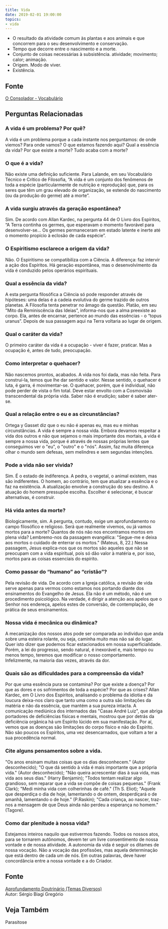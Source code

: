 ```yaml
---
title: Vida
date: 2019-02-01 19:00:00
topics:
- vida
---
```


* O resultado da atividade comum às plantas e aos animais e que concorrem para o seu desenvolvimento e conservação. 
* Tempo que decorre entre o nascimento e a morte. 
* Conjunto de coisas necessárias à subsistência. atividade; movimento; calor; animação. 
* Origem. Modo de viver. 
* Existência. 

## Fonte
[O Consolador - Vocabulário](http://www.oconsolador.com.br/linkfixo/vocabulario/principal.html)

## Perguntas Relacionadas

### A vida é um problema? Por quê?
A vida é um problema porque a cada instante nos perguntamos: de onde
viemos? Para onde vamos? O que estamos fazendo aqui? Qual a essência da
vida? Por que existe a morte? Tudo acaba com a morte?
### O que é a vida?
Não existe uma definição suficiente. Para Lalande, em seu Vocabulário
Técnico e Crítico de Filosofia, “A vida é um conjunto dos fenômenos de
toda a espécie (particularmente de nutrição e reprodução) que, para os
seres que têm um grau elevado de organização, se estende do nascimento
(ou da produção do germe) até a morte”.

### A vida surgiu através da geração espontânea?
Sim. De acordo com Allan Kardec, na pergunta 44 de O Livro dos
Espíritos, “A Terra continha os germes, que esperavam o momento
favorável para desenvolver-se... Os germes permaneceram em estado
latente e inerte até o momento propício à eclosão de cada espécie”.

### O Espiritismo esclarece a origem da vida?
Não. O Espiritismo se compatibiliza com a Ciência. A diferença: faz
intervir a ação dos Espíritos. Há geração espontânea, mas o
desenvolvimento da vida é conduzido pelos operários espirituais.

### Qual a essência da vida?
A esta pergunta filosófica a Ciência só pode responder através de
hipóteses: uma delas é a cadeia evolutiva do germe trazido de outros
planetas. A Filosofia tenta penetrar no âmago da questão. Platão, em seu
"Mito da Reminiscência das Ideias", informa-nos que a alma preexiste ao
corpo. Ela, antes de encarnar, pertence ao mundo das essências - o
“topus uranus”. Depois de sua passagem aqui na Terra voltaria ao lugar
de origem.

### Qual o caráter da vida?
O primeiro caráter da vida é a ocupação - viver é fazer, praticar.
Mas a ocupação é, antes de tudo, preocupação.

### Como interpretar o quehacer?
Não nascemos prontos, acabados. A vida nos foi dada, mas não feita. Para
construí-la, temos que lhe dar sentido e valor. Nesse sentido, o
quehacer é luta, é garra, é movimentar-se. O quehacer, porém,
que é individual, não pode perder de vista o fim total. Deve estar
envolto com a Cosmovisão transcendental da própria vida. Saber não é
erudição; saber é saber ater-se.

### Qual a relação entre o eu e as circunstâncias?
Ortega y Gasset diz que o eu não é apenas eu, mas eu e minhas
circunstâncias. A vida é sempre a nossa vida. Embora devamos
respeitar a vida dos outros e não que sejamos o mais importante dos
mortais, a vida é sempre a nossa vida, porque é através de nossas
próprias lentes que conseguimos ver o "eu", o "outro" e o
"nós". Assim, faz muita diferença olhar o mundo sem defesas, sem
melindres e sem segundas intenções.

### Pode a vida não ser vivida?
Sim. É o estado de indiferença. A pedra, o vegetal, o animal
existem, mas são indiferentes. O homem, ao contrário, tem que
atualizar a essência e o faz na existência. A atualização
envolve a construção do seu destino. A atuação do homem pressupõe
escolha. Escolher é selecionar, é buscar alternativas, é construir.

### Há vida antes da morte?
Biologicamente, sim. A pergunta, contudo, exige um aprofundamento no
campo filosófico e religioso. Será que realmente vivemos, ou já vamos
mortos para a morte? Quantos de nós não nos encontramos mortos em plena
vida? Lembremo-nos da passagem evangélica: "Segue-me e deixa aos mortos
o cuidado de enterrar os mortos." (Mateus, 8, 22.) Nessa passagem, Jesus
explica-nos que os mortos são aqueles que não se preocupam com a vida
espiritual, pois só dão valor à matéria e, por isso, mortos para as
coisas essenciais do espírito.

### Como passar do “humano” ao “cristão”?
Pela revisão de vida. De acordo com a Igreja católica, a revisão de vida
serve apenas para vermos como estamos nos portando diante dos
ensinamentos do Evangelho de Jesus. Ela não é um método, não é um
procedimento psicológico. Na verdade, é dirigir a atenção aos apelos que
o Senhor nos endereça, apelos estes de conversão, de contemplação, de
prática de seus ensinamentos.

### Nossa vida é mecânica ou dinâmica?
A mecanização dos nossos atos pode ser comparada ao indivíduo que anda
sobre uma esteira rolante, ou seja, caminha muito mas não sai do lugar.
Quer isto dizer que podemos ficar estacionados em nossa
superficialidade. Porém, a lei do progresso, sendo natural, é inexorável
e, mais tempo ou menos tempo, teremos que modificar o nosso
comportamento. Infelizmente, na maioria das vezes, através da dor.

### Quais são as dificuldades para a compreensão da vida?
Por que uma essência pura se contamina? Por que existe a doença? Por que
as dores e os sofrimentos de toda a espécie? Por que as crises? Allan
Kardec, em O Livro dos Espíritos, analisando o problema da idiotia
e da loucura deixa-nos claro que tanto uma como a outra são
limitações da matéria e não da essência, que mantém a sua pureza
intacta. A comunicação mediúnica dos internados das "Casas André Luiz",
que abriga portadores de deficiências físicas e mentais, mostrou que por
detrás da deficiência orgânica há um Espírito lúcido em sua
manifestação. Por aí, vemos que as doenças são limitações do corpo
físico e não do Espírito. Não são poucos os Espíritos, uma vez
desencarnados, que voltam a ter a sua procedência normal.

### Cite alguns pensamentos sobre a vida.

"Os anos ensinam muitas coisas que os dias desconhecem." (Autor
desconhecido); "O que dá sentido à vida é mais importante que a própria
vida." (Autor desconhecido); "Não queira acrescentar dias à sua vida,
mas vida aos seus dias." (Harry Benjamin); "Todos tentam realizar algo
grandioso, sem reparar que a vida se compõe de coisas pequenas." (Frank
Clark); "Medi minha vida com colherinhas de café." (Th S. Eliot);
"Aquele que desperdiça o dia de hoje, lamentando o de ontem,
desperdiçará o de amanhã, lamentando o de hoje." (P.Raskin); "Cada
criança, ao nascer, traz-nos a mensagem de que Deus ainda não perdeu a
esperança no homem." (Tagore).

### Como dar plenitude à nossa vida?
Estejamos inteiros naquilo que estivermos fazendo. Todos os nossos atos,
para se tornarem autônomos, devem ter um livre consentimento de nossa
vontade e de nossa atividade. A autonomia da vida é seguir os ditames de
nossa vocação. Não a vocação das profissões, mas aquela determinação que
está dentro de cada um de nós. Em outras palavras, deve haver
concordância entre a nossa vontade e a do Criador.

## Fonte
[Aprofundamento Doutrinário (Temas Diversos)](https://sites.google.com/view/aprofundamentodoutrinario/vida)  
Autor: Sérgio Biagi Gregório

## Veja Também
Parasitose
